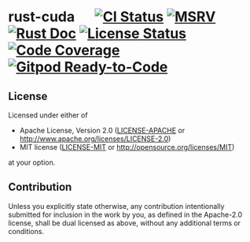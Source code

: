 # rust-cuda &emsp; [![CI Status]][workflow] [![MSRV]][repo] [![Rust Doc]][docs] [![License Status]][fossa] [![Code Coverage]][codecov] [![Gitpod Ready-to-Code]][gitpod]

[CI Status]: https://img.shields.io/github/actions/workflow/status/juntyr/rust-cuda/ci.yml?branch=main
[workflow]: https://github.com/juntyr/rust-cuda/actions/workflows/ci.yml?query=branch%3Amain

[MSRV]: https://img.shields.io/badge/MSRV-1.79.0--nightly-orange
[repo]: https://github.com/juntyr/rust-cuda

[Rust Doc]: https://img.shields.io/badge/docs-main-blue
[docs]: https://juntyr.github.io/rust-cuda/

[License Status]: https://app.fossa.com/api/projects/custom%2B26490%2Fgithub.com%2Fjuntyr%2Frust-cuda.svg?type=shield
[fossa]: https://app.fossa.com/projects/custom%2B26490%2Fgithub.com%2Fjuntyr%2Frust-cuda?ref=badge_shield

[Code Coverage]: https://img.shields.io/codecov/c/github/juntyr/rust-cuda?token=wfeAeybbbx
[codecov]: https://codecov.io/gh/juntyr/rust-cuda

[Gitpod Ready-to-Code]: https://img.shields.io/badge/Gitpod-ready-blue?logo=gitpod
[gitpod]: https://gitpod.io/#https://github.com/juntyr/rust-cuda

## License

Licensed under either of

 * Apache License, Version 2.0
   ([LICENSE-APACHE](LICENSE-APACHE) or http://www.apache.org/licenses/LICENSE-2.0)
 * MIT license
   ([LICENSE-MIT](LICENSE-MIT) or http://opensource.org/licenses/MIT)

at your option.

## Contribution

Unless you explicitly state otherwise, any contribution intentionally submitted for inclusion in the work by you, as defined in the Apache-2.0 license, shall be dual licensed as above, without any additional terms or conditions.
